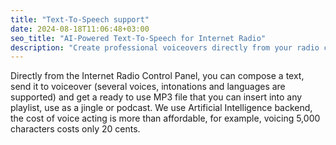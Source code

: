 ```yaml
---
title: "Text-To-Speech support"
date: 2024-08-18T11:06:48+03:00
seo_title: "AI-Powered Text-To-Speech for Internet Radio"
description: "Create professional voiceovers directly from your radio control panel with our AI text-to-speech technology. Multiple voices and languages at affordable pricing."
---
```


Directly from the Internet Radio Control Panel, you can compose a text, send it to voiceover (several voices, intonations and languages are supported) and get a ready to use MP3 file that you can insert into any playlist, use as a jingle or podcast. We use Artificial Intelligence backend, the cost of voice acting is more than affordable, for example, voicing 5,000 characters costs only 20 cents.